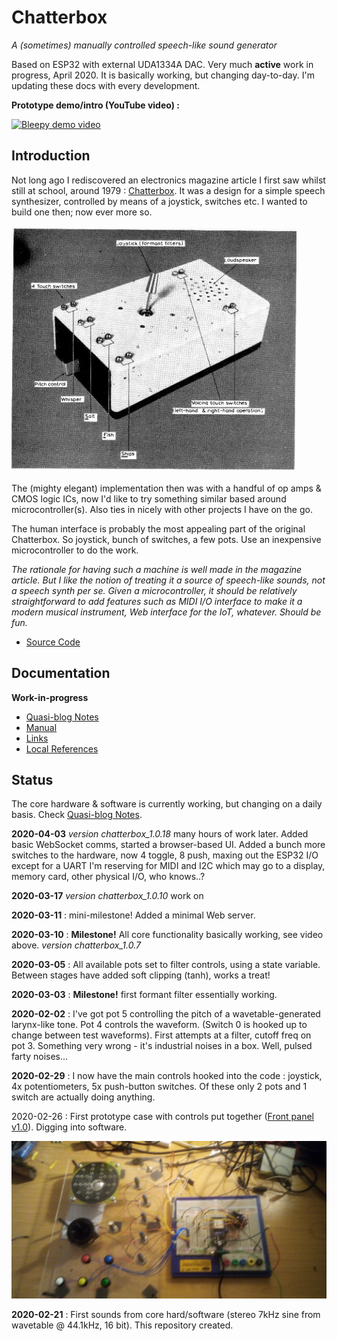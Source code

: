 # Chatterbox
*A (sometimes) manually controlled speech-like sound generator*

Based on ESP32 with external UDA1334A DAC. Very much **active** work in progress, April 2020. It is basically working, but changing day-to-day. I'm updating these docs with every development.

**Prototype demo/intro (YouTube video) :**

[![Bleepy demo video](https://img.youtube.com/vi/DT7YRqZf7U4/0.jpg)](https://youtu.be/ta3ENgdaIzM)

## Introduction

Not long ago I rediscovered an electronics magazine article I first saw whilst still at school, around 1979 : [Chatterbox](https://github.com/danja/chatterbox/blob/master/reference/Chatterbox-1976.pdf). It was a design for a simple speech synthesizer, controlled by means of a joystick, switches etc. I wanted to build one then; now ever more so. 

![Original Chatterbox](https://github.com/danja/chatterbox/blob/master/reference/original-chatterbox.png "Original Chatterbox")

The (mighty elegant) implementation then was with a handful of op amps & CMOS logic ICs, now I'd like to try something similar based around microcontroller(s). Also ties in nicely with other projects I have on the go.

The human interface is probably the most appealing part of the original Chatterbox. So joystick, bunch of switches, a few pots. Use an inexpensive microcontroller to do the work.

*The rationale for having such a machine is well made in the magazine article. But I like the notion of treating it a source of speech-like sounds, not a speech synth per se. Given a microcontroller, it should be relatively straightforward to add features such as MIDI I/O interface to make it a modern musical instrument, Web interface for the IoT, whatever. Should be fun.*

* [Source Code](https://github.com/danja/chatterbox/tree/master/src)

## Documentation
**Work-in-progress**
* [Quasi-blog Notes](https://github.com/danja/chatterbox/blob/master/notes.md)
* [Manual](https://github.com/danja/chatterbox/blob/master/manual/index.md) 
* [Links](https://github.com/danja/chatterbox/blob/master/links.md)
* [Local References](https://github.com/danja/chatterbox/tree/master/reference)

## Status

The core hardware & software is currently working, but changing on a daily basis. Check [Quasi-blog Notes](https://github.com/danja/chatterbox/blob/master/notes.md).

**2020-04-03** *version chatterbox_1.0.18* many hours of work later. Added basic WebSocket comms, started a browser-based UI. Added a bunch more switches to the hardware, now 4 toggle, 8 push, maxing out the ESP32 I/O except for a UART I'm reserving for MIDI and I2C which may go to a display, memory card, other physical I/O, who knows..?

**2020-03-17** *version chatterbox_1.0.10* work on 

**2020-03-11** : mini-milestone! Added a minimal Web server.

**2020-03-10** : **Milestone!**  All core functionality basically working, see video above. *version chatterbox_1.0.7*

**2020-03-05** : All available pots set to filter controls, using a state variable. Between stages have added soft clipping (tanh), works a treat! 

**2020-03-03** : **Milestone!** first formant filter essentially working.

**2020-02-02** : I've got pot 5 controlling the pitch of a wavetable-generated larynx-like tone. Pot 4 controls the waveform. (Switch 0 is hooked up to change between test waveforms).
First attempts at a filter, cutoff freq on pot 3. Something very wrong - it's industrial noises in a box. Well, pulsed farty noises...

**2020-02-29** : I now have the main controls hooked into the code : joystick, 4x potentiometers, 5x push-button switches. Of these only 2 pots and 1 switch are actually doing anything. 

2020-02-26 : First prototype case with controls put together ([Front panel v1.0](https://github.com/danja/chatterbox/blob/master/media/front-panel_v1.png "Front panel v1.0")). Digging into software.

![Chatterbox prototype hardware v 1.0](https://github.com/danja/chatterbox/blob/master/media/chatterbox_1.0.jpg "prototype hardware v 1.0")

**2020-02-21** : First sounds from core hard/software (stereo 7kHz sine from wavetable @ 44.1kHz, 16 bit). This repository created.




